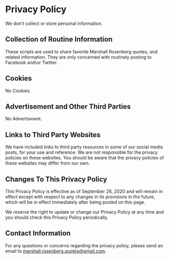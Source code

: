 # Privacy Policy

We don't collect or store personal information.


## Collection of Routine Information

These scripts are used to share favorite Marshall Rosenberg quotes, and related information. They are only concerned with routinely posting to Facebook and\or Twitter.

## Cookies

No Cookies.

## Advertisement and Other Third Parties

No Advertisment.

## Links to Third Party Websites

We have included links to third party resources in some of our social media posts, for your use and reference. We are not responsible for the privacy policies on these websites. You should be aware that the privacy policies of these websites may differ from our own.

## Changes To This Privacy Policy

This Privacy Policy is effective as of September 26, 2020 and will remain in effect except with respect to any changes in its provisions in the future, which will be in effect immediately after being posted on this page.

We reserve the right to update or change our Privacy Policy at any time and you should check this Privacy Policy periodically. 

## Contact Information

For any questions or concerns regarding the privacy policy, please send an email to marshall.rosenberg.quotes@gmail.com.
